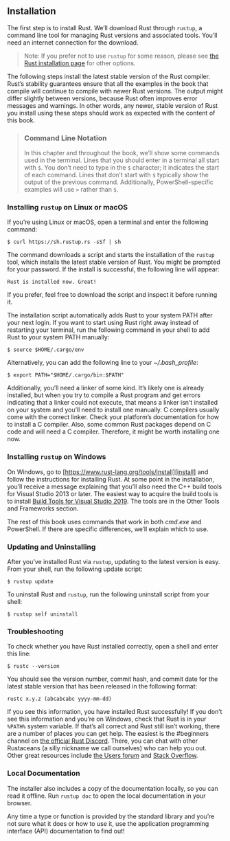 ## Installation

The first step is to install Rust. We’ll download Rust through `rustup`, a
command line tool for managing Rust versions and associated tools. You’ll need
an internet connection for the download.

> Note: If you prefer not to use `rustup` for some reason, please see [the Rust
> installation page](https://www.rust-lang.org/tools/install) for other options.

The following steps install the latest stable version of the Rust compiler.
Rust’s stability guarantees ensure that all the examples in the book that
compile will continue to compile with newer Rust versions. The output might
differ slightly between versions, because Rust often improves error messages
and warnings. In other words, any newer, stable version of Rust you install
using these steps should work as expected with the content of this book.

> ### Command Line Notation
>
> In this chapter and throughout the book, we’ll show some commands used in the
> terminal. Lines that you should enter in a terminal all start with `$`. You
> don’t need to type in the `$` character; it indicates the start of each
> command. Lines that don’t start with `$` typically show the output of the
> previous command. Additionally, PowerShell-specific examples will use `>`
> rather than `$`.

### Installing `rustup` on Linux or macOS

If you’re using Linux or macOS, open a terminal and enter the following command:

```text
$ curl https://sh.rustup.rs -sSf | sh
```

The command downloads a script and starts the installation of the `rustup`
tool, which installs the latest stable version of Rust. You might be prompted
for your password. If the install is successful, the following line will appear:

```text
Rust is installed now. Great!
```

If you prefer, feel free to download the script and inspect it before running
it.

The installation script automatically adds Rust to your system PATH after your
next login. If you want to start using Rust right away instead of restarting
your terminal, run the following command in your shell to add Rust to your
system PATH manually:

```text
$ source $HOME/.cargo/env
```

Alternatively, you can add the following line to your *~/.bash_profile*:

```text
$ export PATH="$HOME/.cargo/bin:$PATH"
```

Additionally, you’ll need a linker of some kind. It’s likely one is already
installed, but when you try to compile a Rust program and get errors indicating
that a linker could not execute, that means a linker isn’t installed on your
system and you’ll need to install one manually. C compilers usually come with
the correct linker. Check your platform’s documentation for how to install a C
compiler. Also, some common Rust packages depend on C code and will need a C
compiler. Therefore, it might be worth installing one now.

### Installing `rustup` on Windows

On Windows, go to [https://www.rust-lang.org/tools/install][install] and follow
the instructions for installing Rust. At some point in the installation, you’ll
receive a message explaining that you’ll also need the C++ build tools for
Visual Studio 2013 or later. The easiest way to acquire the build tools is to
install [Build Tools for Visual Studio 2019][visualstudio]. The tools are in
the Other Tools and Frameworks section.

[install]: https://www.rust-lang.org/tools/install
[visualstudio]: https://www.visualstudio.com/downloads/#build-tools-for-visual-studio-2019

The rest of this book uses commands that work in both *cmd.exe* and PowerShell.
If there are specific differences, we’ll explain which to use.

### Updating and Uninstalling

After you’ve installed Rust via `rustup`, updating to the latest version is
easy. From your shell, run the following update script:

```text
$ rustup update
```

To uninstall Rust and `rustup`, run the following uninstall script from your
shell:

```text
$ rustup self uninstall
```

### Troubleshooting

To check whether you have Rust installed correctly, open a shell and enter this
line:

```text
$ rustc --version
```

You should see the version number, commit hash, and commit date for the latest
stable version that has been released in the following format:

```text
rustc x.y.z (abcabcabc yyyy-mm-dd)
```

If you see this information, you have installed Rust successfully! If you don’t
see this information and you’re on Windows, check that Rust is in your `%PATH%`
system variable. If that’s all correct and Rust still isn’t working, there are
a number of places you can get help. The easiest is the #beginners channel on
[the official Rust Discord][discord]. There, you can chat with other Rustaceans
(a silly nickname we call ourselves) who can help you out. Other great
resources include [the Users forum][users] and [Stack Overflow][stackoverflow].

[discord]: https://discord.gg/rust-lang
[users]: https://users.rust-lang.org/
[stackoverflow]: http://stackoverflow.com/questions/tagged/rust

### Local Documentation

The installer also includes a copy of the documentation locally, so you can
read it offline. Run `rustup doc` to open the local documentation in your
browser.

Any time a type or function is provided by the standard library and you’re not
sure what it does or how to use it, use the application programming interface
(API) documentation to find out!
